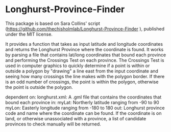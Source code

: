 # Longhurst-Province-Finder

This package is based on Sara Collins' script (https://github.com/thechisholmlab/Longhurst-Province-Finder ), published under the MIT license.

It provides a function that takes as input latitude and longitude coordinates and returns the Longhurst Province where the coordinate is found.
It works by parsing a file that contains lat/long coordinates that bound each province and performing the Crossings Test on each province. The Crossings Test is used in computer graphics to quickly determine if a point is within or outside a polygon by "drawing" a line east from the input coordinate and seeing how many crossings the line makes with the polygon border. If there is an odd number of crossings, the point is within the polygon, otherwise the point is outside the polygon.

dependent on:
longhurst.xml: A .gml file that contains the coordinates that bound each province
in:
myLat: Northerly latitude ranging from -90 to 90
myLon: Easterly longitude ranging from -180 to 180
out:
Longhurst province code and name where the coordinate can be found.
If the coordinate is on land, or otherwise unassociated with a province,
a list of candidate provinces to check manually will be returned.
